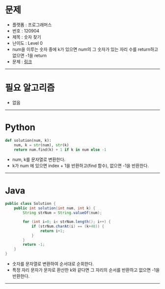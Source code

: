 # 문제
- 플랫폼 : 프로그래머스
- 번호 : 120904
- 제목 : 숫자 찾기
- 난이도 : Level 0
- num을 이루는 숫자 중에 k가 있으면 num의 그 숫자가 있는 자리 수를 return하고 없으면 -1을 return 
- 문제 : [링크](https://school.programmers.co.kr/learn/courses/30/lessons/120904)

---

# 필요 알고리즘
- 없음

---

# Python
```python
def solution(num, k):
    num, k = str(num), str(k)
    return num.find(k) + 1 if k in num else -1
```
- num, k를 문자열로 변환한다.
- k가 num 에 있으면 index + 1을 반환하고(find 함수), 없으면 -1을 반환한다.

---

# Java
```java
public class Solution {
    public int solution(int num, int k) {
        String strNum = String.valueOf(num);

        for (int i=0; i< strNum.length(); i++) {
            if (strNum.charAt(i) == (k+48)) {
                return i+1;
            }
        }
        return -1;
    }
}
```
- 숫자를 문자열로 변환하여 순서대로 순회한다.
- 특정 자리 문자가 문자로 환산한 k와 같다면 그 자리의 순서를 반환하고 없으면 -1을 반환한다.

---
